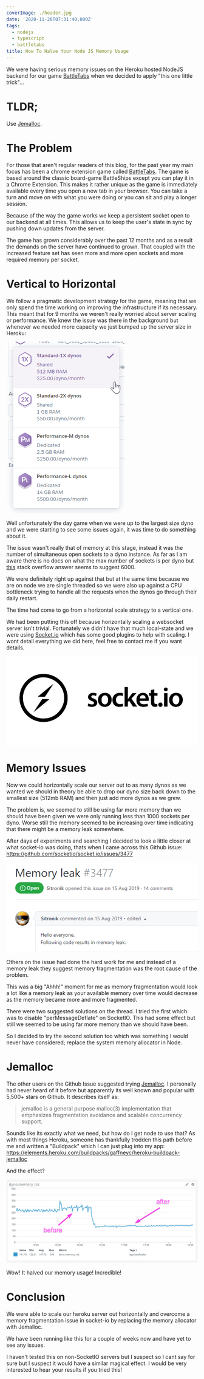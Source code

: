 ```yaml
---
coverImage: ./header.jpg
date: '2020-11-26T07:31:40.000Z'
tags:
  - nodejs
  - typescript
  - battletabs
title: How To Halve Your Node JS Memory Usage
---
```


We were having serious memory issues on the Heroku hosted NodeJS backend for our game [BattleTabs](https://battletabs.com) when we decided to apply "this one little trick"...

<!-- more -->

# TLDR;

Use [Jemalloc](https://github.com/jemalloc/jemalloc).

# The Problem

For those that aren't regular readers of this blog, for the past year my main focus has been a chrome extension game called [BattleTabs](https://battletabs.com). The game is based around the classic board-game BattleShips except you can play it in a Chrome Extension. This makes it rather unique as the game is immediately available every time you open a new tab in your browser. You can take a turn and move on with what you were doing or you can sit and play a longer session.

Because of the way the game works we keep a persistent socket open to our backend at all times. This allows us to keep the user's state in sync by pushing down updates from the server.

The game has grown considerably over the past 12 months and as a result the demands on the server have continued to grown. That coupled with the increased feature set has seen more and more open sockets and more required memory per socket.

# Vertical to Horizontal

We follow a pragmatic development strategy for the game, meaning that we only spend the time working on improving the infrastructure if its necessary. This meant that for 9 months we weren't really worried about server scaling or performance. We knew the issue was there in the background but whenever we needed more capacity we just bumped up the server size in Heroku:

[![](./heroku-dyno-sizes.png)](./heroku-dyno-sizes.png)

Well unfortunately the day game when we were up to the largest size dyno and we were starting to see some issues again, it was time to do something about it.

The issue wasn't really that of memory at this stage, instead it was the number of simultaneous open sockets to a dyno instance. As far as I am aware there is no docs on what the max number of sockets is per dyno but [this](https://stackoverflow.com/questions/25118381/websocket-concurrent-connections-limit-on-heroku) stack overflow answer seems to suggest 6000.

We were definitely right up against that but at the same time because we are on node we are single threaded so we were also up against a CPU bottleneck trying to handle all the requests when the dynos go through their daily restart.

The time had come to go from a horizontal scale strategy to a vertical one.

We had been putting this off because horizontally scaling a websocket server isn't trivial. Fortunately we didn't have that much local-state and we were using [Socket.io](https://socket.io/) which has some good plugins to help with scaling. I wont detail everything we did here, feel free to contact me if you want details.

[![](./socketio.jpg)](./socketio.jpg)

# Memory Issues

Now we could horizontally scale our server out to as many dynos as we wanted we should in theory be able to drop our dyno size back down to the smallest size (512mb RAM) and then just add more dynos as we grew.

The problem is, we seemed to still be using far more memory than we should have been given we were only running less than 1000 sockets per dyno. Worse still the memory seemed to be increasing over time indicating that there might be a memory leak somewhere.

After days of experiments and searching I decided to look a little closer at what socket-io was doing, thats when I came across this Github issue: https://github.com/socketio/socket.io/issues/3477

[![](./mem-leak.png)](./mem-leak.png)

Others on the issue had done the hard work for me and instead of a memory leak they suggest memory fragmentation was the root cause of the problem.

This was a big "Ahhh!" moment for me as memory fragmentation would look a lot like a memory leak as your available memory over time would decrease as the memory became more and more fragmented.

There were two suggested solutions on the thread. I tried the first which was to disable "perMessageDeflate" on SocketIO. This had some effect but still we seemed to be using far more memory than we should have been.

So I decided to try the second solution too which was something I would never have considered; replace the system memory allocator in Node.

# Jemalloc

The other users on the Github Issue suggested trying [Jemalloc](https://github.com/jemalloc/jemalloc). I personally had never heard of it before but apparently its well known and popular with 5,500+ stars on Github. It describes itself as:

> jemalloc is a general purpose malloc(3) implementation that emphasizes fragmentation avoidance and scalable concurrency support.

Sounds like its exactly what we need, but how do I get node to use that? As with most things Heroku, someone has thankfully trodden this path before me and written a "Buildpack" which I can just plug into my app: https://elements.heroku.com/buildpacks/gaffneyc/heroku-buildpack-jemalloc

And the effect?

[![](./half-mem.png)](./half-mem.png)

Wow! It halved our memory usage! Incredible!

# Conclusion

We were able to scale our heroku server out horizontally and overcome a memory fragmentation issue in socket-io by replacing the memory allocator with Jemalloc.

We have been running like this for a couple of weeks now and have yet to see any issues.

I haven't tested this on non-SocketIO servers but I suspect so I cant say for sure but I suspect it would have a similar magical effect. I would be very interested to hear your results if you tried this!
